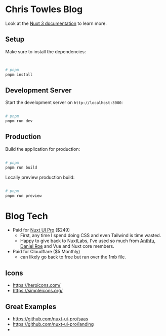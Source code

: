 # Chris Towles Blog



Look at the [Nuxt 3 documentation](https://nuxt.com/docs/getting-started/introduction) to learn more.

## Setup

Make sure to install the dependencies:

```bash


# pnpm
pnpm install


```

## Development Server

Start the development server on `http://localhost:3000`:

```bash

# pnpm
pnpm run dev

```

## Production

Build the application for production:

```bash

# pnpm
pnpm run build
```

Locally preview production build:

```bash

# pnpm
pnpm run preview

```

# Blog Tech

- Paid for [Nuxt UI Pro](https://ui.nuxt.com/) ($249) 
  - First, any time I spend doing CSS and even Tailwind is time wasted.
  - Happy to give back to NuxtLabs, I've used so much from [Anthfu](https://github.com/antfu), [Daniel Roe](https://github.com/danielroe) and Vue and Nuxt core members.
- Paid for Cloudflare ($5 Monthly)
  - can likely go back to free but ran over the 1mb file.


## Icons

- https://heroicons.com/
- https://simpleicons.org/

## Great Examples

- <https://github.com/nuxt-ui-pro/saas>
- <https://github.com/nuxt-ui-pro/landing>
- 


